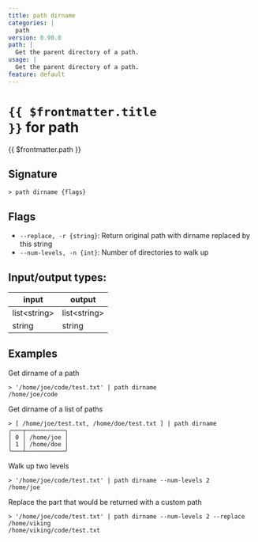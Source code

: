 ```yaml
---
title: path dirname
categories: |
  path
version: 0.90.0
path: |
  Get the parent directory of a path.
usage: |
  Get the parent directory of a path.
feature: default
---
```


<!-- This file is automatically generated. Please edit the command in https://github.com/nushell/nushell instead. -->

# <code>{{ $frontmatter.title }}</code> for path

<div class='command-title'>{{ $frontmatter.path }}</div>

## Signature

`> path dirname {flags} `

## Flags

- `--replace, -r {string}`: Return original path with dirname replaced by this string
- `--num-levels, -n {int}`: Number of directories to walk up

## Input/output types:

| input          | output         |
| -------------- | -------------- |
| list\<string\> | list\<string\> |
| string         | string         |

## Examples

Get dirname of a path

```nushell
> '/home/joe/code/test.txt' | path dirname
/home/joe/code
```

Get dirname of a list of paths

```nushell
> [ /home/joe/test.txt, /home/doe/test.txt ] | path dirname
╭───┬───────────╮
│ 0 │ /home/joe │
│ 1 │ /home/doe │
╰───┴───────────╯

```

Walk up two levels

```nushell
> '/home/joe/code/test.txt' | path dirname --num-levels 2
/home/joe
```

Replace the part that would be returned with a custom path

```nushell
> '/home/joe/code/test.txt' | path dirname --num-levels 2 --replace /home/viking
/home/viking/code/test.txt
```
